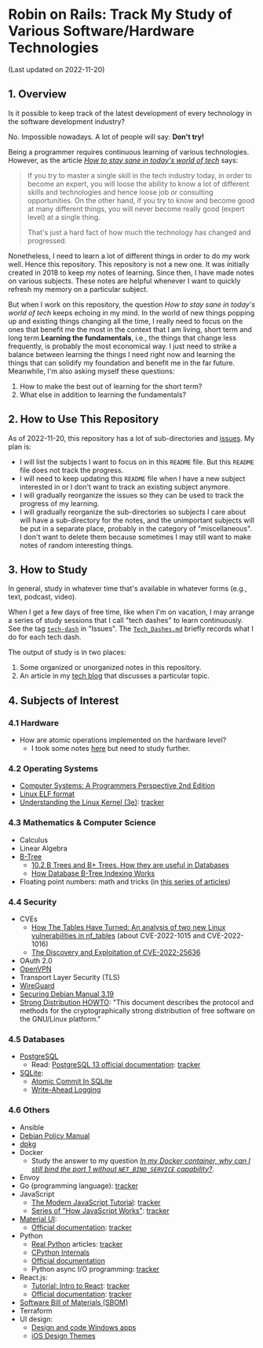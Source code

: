 # Robin on Rails: Track My Study of Various Software/Hardware Technologies

(Last updated on 2022-11-20)

## 1. Overview

Is it possible to keep track of the latest development of every technology in the software development industry?

No. Impossible nowadays. A lot of people will say: **Don't try!**

Being a programmer requires continuous learning of various technologies. However, as the article [_How to stay sane in today's world of tech_](https://unixsheikh.com/articles/how-to-stay-sane-in-todays-world-of-tech.html) says:

> If you try to master a single skill in the tech industry today, in order to become an expert, you will loose the ability to know a lot of different skills and technologies and hence loose job or consulting opportunities. On the other hand, if you try to know and become good at many different things, you will never become really good (expert level) at a single thing.
>
> That's just a hard fact of how much the technology has changed and progressed.

Nonetheless, I need to learn a lot of different things in order to do my work well. Hence this repository. This repository is not a new one. It was initially created in 2018 to keep my notes of learning. Since then, I have made notes on various subjects. These notes are helpful whenever I want to quickly refresh my memory on a particular subject.

But when I work on this repository, the question _How to stay sane in today's world of tech_ keeps echoing in my mind. In the world of new things popping up and existing things changing all the time, I really need to focus on the ones that benefit me the most in the context that I am living, short term and long term.**Learning the fundamentals**, i.e., the things that change less frequently, is probably the most economical way. I just need to strike a balance between learning the things I need right now and learning the things that can solidify my foundation and benefit me in the far future. Meanwhile, I'm also asking myself these questions:

1. How to make the best out of learning for the short term?
2. What else in addition to learning the fundamentals?

## 2. How to Use This Repository

As of 2022-11-20, this repository has a lot of sub-directories and [issues](https://github.com/yaobinwen/robin_on_rails/issues652a6db61eaf4f5d9131da104673d24fac9f9299). My plan is:

- I will list the subjects I want to focus on in this `README` file. But this `README` file does not track the progress.
- I will need to keep updating this `README` file when I have a new subject interested in or I don't want to track an existing subject anymore.
- I will gradually reorganize the issues so they can be used to track the progress of my learning.
- I will gradually reorganize the sub-directories so subjects I care about will have a sub-directory for the notes, and the unimportant subjects will be put in a separate place, probably in the category of "miscellaneous". I don't want to delete them because sometimes I may still want to make notes of random interesting things.

## 3. How to Study

In general, study in whatever time that's available in whatever forms (e.g., text, podcast, video).

When I get a few days of free time, like when I'm on vacation, I may arrange a series of study sessions that I call "tech dashes" to learn continuously. See the tag [`tech-dash`](https://github.com/yaobinwen/robin_on_rails/issues?q=is%3Aissue+is%3Aopen+label%3Atech-dash) in "Issues". The [`Tech_Dashes.md`](./Tech_Dashes.md) briefly records what I do for each tech dash.

The output of study is in two places:

1. Some organized or unorganized notes in this repository.
2. An article in my [tech blog](https://yaobinwen.github.io/) that discusses a particular topic.

## 4. Subjects of Interest

### 4.1 Hardware

- How are atomic operations implemented on the hardware level?
  - I took some notes [here](./Hardware/Atomic.md) but need to study further.

### 4.2 Operating Systems

- [Computer Systems: A Programmers Perspective 2nd Edition](http://csapp.cs.cmu.edu/2e/home.html)
- [Linux ELF format](https://man7.org/linux/man-pages/man5/elf.5.html)
- [Understanding the Linux Kernel (3e)](https://www.amazon.com/Understanding-Linux-Kernel-Third-Daniel/dp/0596005652): [tracker](https://github.com/yaobinwen/robin_on_rails/issues/68)

### 4.3 Mathematics & Computer Science

- Calculus
- Linear Algebra
- [B-Tree](https://en.wikipedia.org/wiki/B-tree)
  - [10.2 B Trees and B+ Trees. How they are useful in Databases](https://youtu.be/aZjYr87r1b8)
  - [How Database B-Tree Indexing Works](https://dzone.com/articles/database-btree-indexing-in-sqlite)
- Floating point numbers: math and tricks (in [this series of articles](https://randomascii.wordpress.com/2012/02/25/comparing-floating-point-numbers-2012-edition/))

### 4.4 Security

- CVEs
  - [How The Tables Have Turned: An analysis of two new Linux vulnerabilities in nf_tables](https://blog.dbouman.nl/2022/04/02/How-The-Tables-Have-Turned-CVE-2022-1015-1016/) (about CVE-2022-1015 and CVE-2022-1016)
  - [The Discovery and Exploitation of CVE-2022-25636](https://nickgregory.me/linux/security/2022/03/12/cve-2022-25636/)
- OAuth 2.0
- [OpenVPN](https://openvpn.net/)
- Transport Layer Security (TLS)
- [WireGuard](https://www.wireguard.com/)
- [Securing Debian Manual 3.19](https://www.debian.org/doc/manuals/securing-debian-manual/index.en.html)
- [Strong Distribution HOWTO](https://www.cryptnet.net/fdp/crypto/strong_distro.html): "This document describes the protocol and methods for the cryptographically strong distribution of free software on the GNU/Linux platform."

### 4.5 Databases

- [PostgreSQL](https://www.postgresql.org/)
  - Read: [PostgreSQL 13 official documentation](https://www.postgresql.org/docs/13/index.html): [tracker](https://github.com/yaobinwen/robin_on_rails/issues/131)
- [SQLite](https://www.sqlite.org/index.html):
  - [Atomic Commit In SQLite](https://www.sqlite.org/atomiccommit.html)
  - [Write-Ahead Logging](https://www.sqlite.org/wal.html)

### 4.6 Others

- Ansible
- [Debian Policy Manual](https://www.debian.org/doc/debian-policy/)
- [dpkg](https://github.com/yaobinwen/dpkg)
- Docker
  - Study the answer to my question [_In my Docker container, why can I still bind the port 1 without `NET_BIND_SERVICE` capability?_](https://stackoverflow.com/q/65853364/630364).
- Envoy
- Go (programming language): [tracker](https://github.com/yaobinwen/robin_on_rails/issues/133)
- JavaScript
  - [The Modern JavaScript Tutorial](https://javascript.info/): [tracker](https://github.com/yaobinwen/robin_on_rails/issues/9)
  - [Series of "How JavaScript Works"](https://blog.sessionstack.com/how-does-javascript-actually-work-part-1-b0bacc073cf): [tracker](https://github.com/yaobinwen/robin_on_rails/issues/9#issuecomment-401534229)
- [Material UI](https://mui.com/):
  - [Official documentation](https://mui.com/material-ui/getting-started/installation/): [tracker](https://github.com/yaobinwen/robin_on_rails/issues/136)
- Python
  - [Real Python](https://realpython.com/) articles: [tracker](https://github.com/yaobinwen/robin_on_rails/issues/132)
  - [CPython Internals](https://github.com/zpoint/CPython-Internals)
  - [Official documentation](https://docs.python.org/3/)
  - Python async I/O programming: [tracker](https://github.com/yaobinwen/robin_on_rails/issues/134)
- React.js:
  - [Tutorial: Intro to React](https://reactjs.org/tutorial/tutorial.html): [tracker](https://github.com/yaobinwen/robin_on_rails/issues/8)
  - [Official documentation](https://reactjs.org/docs/getting-started.html): [tracker](https://github.com/yaobinwen/robin_on_rails/issues/8)
- [Software Bill of Materials (SBOM)](https://www.ntia.gov/SBOM)
- Terraform
- UI design:
  - [Design and code Windows apps](https://docs.microsoft.com/en-us/windows/apps/design/)
  - [iOS Design Themes](https://developer.apple.com/design/human-interface-guidelines/platforms/overview)
